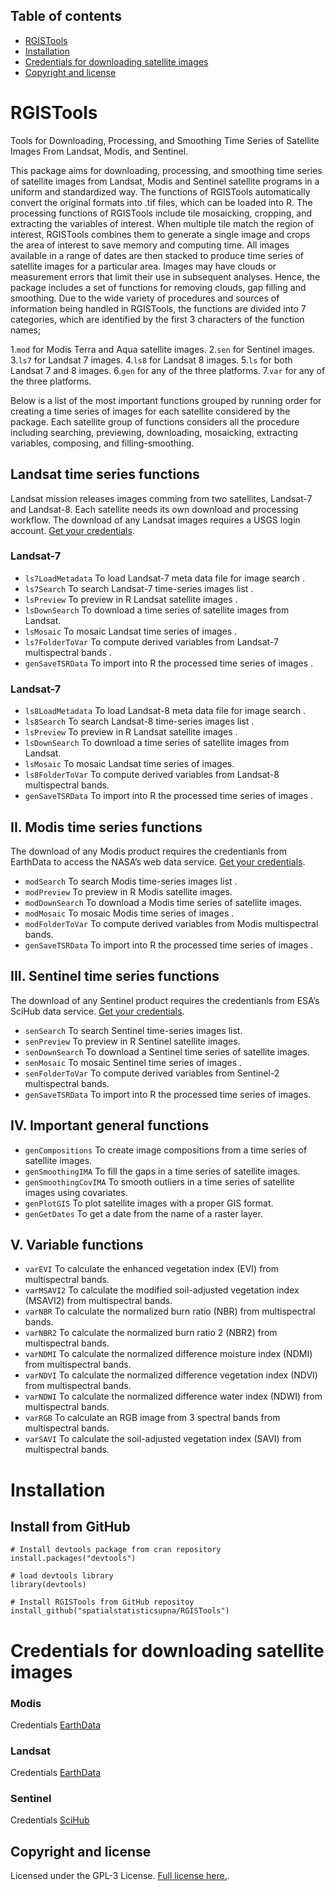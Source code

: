 ## Table of contents

- [RGISTools](#rgistools)
- [Installation](#instalation)
- [Credentials for downloading satellite images](#credentials-for-downloading-satellite-images)
- [Copyright and license](#copyright-and-license)

# RGISTools
Tools for Downloading, Processing, and Smoothing Time Series of Satellite Images From Landsat, Modis, and Sentinel.

This package aims for downloading, processing, and smoothing time series of satellite images from 
Landsat, Modis and Sentinel satellite programs in a uniform and standardized way. The functions of 
RGISTools automatically convert the original formats into .tif files, which can be loaded into R. 
The processing functions of RGISTools include tile mosaicking, cropping, and extracting the variables 
of interest. When multiple tile match the region of interest, RGISTools combines them to generate a 
single image and crops the area of interest to save memory and computing time. All images available 
in a range of dates are then stacked to produce time series of satellite images for a particular area. 
Images may have clouds or measurement errors that limit their use in subsequent analyses. Hence, the 
package includes a set of functions for removing clouds, gap filling and smoothing. Due to the wide 
variety of procedures and sources of information being handled in RGISTools, the functions are divided 
into 7 categories, which are identified by the first 3 characters of the function names; 

1.```mod``` for Modis Terra and Aqua satellite images.
2.```sen``` for Sentinel images.
3.```ls7``` for Landsat 7 images.
4.```ls8``` for Landsat 8 images.
5.```ls``` for both Landsat 7 and 8 images.
6.```gen``` for any of the three platforms.
7.```var``` for any of the three platforms.

Below is a list of the most important functions grouped by running order for creating a time series of
images for each satellite considered by the package.
Each satellite group of functions considers all the procedure including searching, previewing, 
downloading, mosaicking, extracting variables, composing, and filling-smoothing.

## Landsat time series functions
Landsat mission releases images comming from two satellites, Landsat-7 and Landsat-8. Each satellite needs its own 
download and processing workflow. The download of any Landsat images requires a USGS login account. 
[Get your credentials](https://ers.cr.usgs.gov/register/).

### Landsat-7

* ```ls7LoadMetadata``` To load Landsat-7 meta data file for image search .
* ```ls7Search``` To search Landsat-7 time-series images list .
* ```lsPreview``` To preview in R Landsat satellite images .
* ```lsDownSearch``` To download a time series of satellite images from Landsat.
* ```lsMosaic``` To mosaic Landsat time series of images .
* ```ls7FolderToVar``` To compute derived variables from Landsat-7 multispectral bands .
* ```genSaveTSRData``` To import into R the processed time series of images .

### Landsat-7
* ```ls8LoadMetadata``` To load Landsat-8 meta data file for image search .
* ```ls8Search``` To search Landsat-8 time-series images list .
* ```lsPreview``` To preview in R Landsat satellite images .
* ```lsDownSearch``` To download a time series of satellite images from Landsat.
* ```lsMosaic```  To mosaic Landsat time series of images.
* ```ls8FolderToVar``` To compute derived variables from Landsat-8 multispectral bands.
* ```genSaveTSRData``` To import into R the processed time series of images .

## II. Modis time series functions
The download of any Modis product requires the credentianls from EarthData to access the NASA’s web data service. 
[Get your credentials](https://urs.earthdata.nasa.gov/users/new).
* ```modSearch``` To search Modis time-series images list .
* ```modPreview``` To preview in R Modis satellite images.
* ```modDownSearch``` To download a Modis time series of satellite images.
* ```modMosaic``` To mosaic Modis time series of images .
* ```modFolderToVar``` To compute derived variables from Modis multispectral bands.
* ```genSaveTSRData``` To import into R the processed time series of images .

## III. Sentinel time series functions
The download of any Sentinel product requires the credentianls from ESA’s SciHub data service.
[Get your credentials](https://scihub.copernicus.eu/dhus/#/self-registration).
* ```senSearch``` To search Sentinel time-series images list.
* ```senPreview``` To preview in R Sentinel satellite images.
* ```senDownSearch``` To download a Sentinel time series of satellite images.
* ```senMosaic``` To mosaic Sentinel time series of images .
* ```senFolderToVar``` To compute derived variables from Sentinel-2 multispectral bands.
* ```genSaveTSRData``` To import into R the processed time series of images.

## IV. Important general functions
* ```genCompositions``` To create image compositions from a time series of satellite images.
* ```genSmoothingIMA``` To fill the gaps in a time series of satellite images.
* ```genSmoothingCovIMA``` To smooth outliers in a time series of satellite images using covariates.
* ```genPlotGIS``` To plot satellite images with a proper GIS format.
* ```genGetDates``` To get a date from the name of a raster layer.


## V. Variable functions
* ```varEVI``` To calculate the enhanced vegetation index (EVI) from multispectral bands.
* ```varMSAVI2``` To calculate the modified soil-adjusted vegetation index (MSAVI2) from multispectral bands.
* ```varNBR``` To calculate the normalized burn ratio (NBR) from multispectral bands.
* ```varNBR2``` To calculate the normalized burn ratio 2 (NBR2) from multispectral bands.
* ```varNDMI``` To calculate the normalized difference moisture index (NDMI) from multispectral bands.
* ```varNDVI``` To calculate the normalized difference vegetation index (NDVI) from multispectral bands.
* ```varNDWI```  To calculate the normalized difference water index (NDWI) from multispectral bands.
* ```varRGB```  To calculate an RGB image from 3 spectral bands from multispectral bands.
* ```varSAVI```  To calculate the soil-adjusted vegetation index (SAVI) from multispectral bands.


# Installation

## Install from GitHub
```
# Install devtools package from cran repository
install.packages("devtools")

# load devtools library
library(devtools)

# Install RGISTools from GitHub repositoy
install_github("spatialstatisticsupna/RGISTools")
```

# Credentials for downloading satellite images

### Modis
Credentials [EarthData](https://ers.cr.usgs.gov/register/) 

### Landsat
Credentials [EarthData](https://ers.cr.usgs.gov/register/) 

### Sentinel
Credentials [SciHub](https://scihub.copernicus.eu/dhus/#/self-registration) 

## Copyright and license
Licensed under the GPL-3 License. [Full license here.](https://github.com/spatialstatisticsupna/RGISTools/blob/master/LICENSE.md).